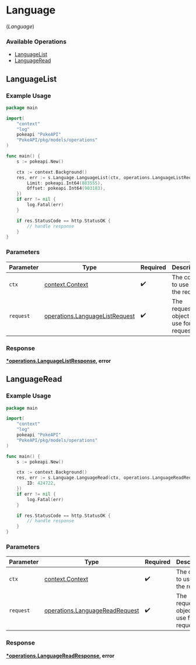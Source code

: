 # Language
(*Language*)

### Available Operations

* [LanguageList](#languagelist)
* [LanguageRead](#languageread)

## LanguageList

### Example Usage

```go
package main

import(
	"context"
	"log"
	pokeapi "PokeAPI"
	"PokeAPI/pkg/models/operations"
)

func main() {
    s := pokeapi.New()

    ctx := context.Background()
    res, err := s.Language.LanguageList(ctx, operations.LanguageListRequest{
        Limit: pokeapi.Int64(883555),
        Offset: pokeapi.Int64(903183),
    })
    if err != nil {
        log.Fatal(err)
    }

    if res.StatusCode == http.StatusOK {
        // handle response
    }
}
```

### Parameters

| Parameter                                                                        | Type                                                                             | Required                                                                         | Description                                                                      |
| -------------------------------------------------------------------------------- | -------------------------------------------------------------------------------- | -------------------------------------------------------------------------------- | -------------------------------------------------------------------------------- |
| `ctx`                                                                            | [context.Context](https://pkg.go.dev/context#Context)                            | :heavy_check_mark:                                                               | The context to use for the request.                                              |
| `request`                                                                        | [operations.LanguageListRequest](../../models/operations/languagelistrequest.md) | :heavy_check_mark:                                                               | The request object to use for the request.                                       |


### Response

**[*operations.LanguageListResponse](../../models/operations/languagelistresponse.md), error**


## LanguageRead

### Example Usage

```go
package main

import(
	"context"
	"log"
	pokeapi "PokeAPI"
	"PokeAPI/pkg/models/operations"
)

func main() {
    s := pokeapi.New()

    ctx := context.Background()
    res, err := s.Language.LanguageRead(ctx, operations.LanguageReadRequest{
        ID: 424722,
    })
    if err != nil {
        log.Fatal(err)
    }

    if res.StatusCode == http.StatusOK {
        // handle response
    }
}
```

### Parameters

| Parameter                                                                        | Type                                                                             | Required                                                                         | Description                                                                      |
| -------------------------------------------------------------------------------- | -------------------------------------------------------------------------------- | -------------------------------------------------------------------------------- | -------------------------------------------------------------------------------- |
| `ctx`                                                                            | [context.Context](https://pkg.go.dev/context#Context)                            | :heavy_check_mark:                                                               | The context to use for the request.                                              |
| `request`                                                                        | [operations.LanguageReadRequest](../../models/operations/languagereadrequest.md) | :heavy_check_mark:                                                               | The request object to use for the request.                                       |


### Response

**[*operations.LanguageReadResponse](../../models/operations/languagereadresponse.md), error**

